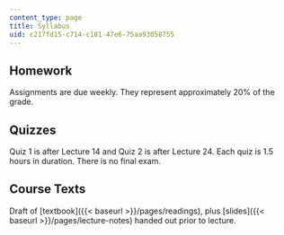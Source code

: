 ```yaml
---
content_type: page
title: Syllabus
uid: c217fd15-c714-c181-47e6-75aa93058755
---
```


Homework
--------

Assignments are due weekly. They represent approximately 20% of the grade.

Quizzes
-------

Quiz 1 is after Lecture 14 and Quiz 2 is after Lecture 24. Each quiz is 1.5 hours in duration. There is no final exam.

Course Texts
------------

Draft of [textbook]({{< baseurl >}}/pages/readings), plus [slides]({{< baseurl >}}/pages/lecture-notes) handed out prior to lecture.